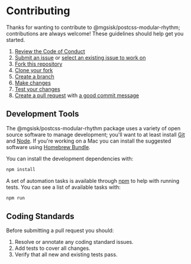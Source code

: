 # Contributing

Thanks for wanting to contribute to @mgsisk/postcss-modular-rhythm;
contributions are always welcome! These guidelines should help get you started.

1. [Review the Code of Conduct][conduct-it]
2. [Submit an issue][submit-it] or [select an existing issue to work on][issues]
3. [Fork this repository][fork-it]
4. [Clone your fork][clone-it]
5. [Create a branch][branch-it]
6. [Make changes][change-it]
7. [Test your changes][test-it]
8. [Create a pull request][pull-it] with [a good commit message][commit-it]

## Development Tools

The @mgsisk/postcss-modular-rhythm package uses a variety of open source
software to manage development; you'll want to at least install [Git][] and
[Node][]. If you're working on a Mac you can install the suggested software
using [Homebrew Bundle][].

You can install the development dependencies with:

```sh
npm install
```

A set of automation tasks is available through [npm][] to help with running
tests. You can see a list of available tasks with:

```sh
npm run
```

[Git]: https://git-scm.com
[Node]: https://nodejs.org
[Homebrew Bundle]: https://github.com/Homebrew/homebrew-bundle
[npm]: https://docs.npmjs.com/misc/scripts

## Coding Standards

Before submitting a pull request you should:

1. Resolve or annotate any coding standard issues.
2. Add tests to cover all changes.
3. Verify that all new and existing tests pass.

[conduct-it]: https://github.com/mgsisk/postcss-modular-rhythm/blob/master/code_of_conduct.md
[submit-it]: https://github.com/mgsisk/postcss-modular-rhythm/issues/new
[issues]: https://github.com/mgsisk/postcss-modular-rhythm/issues
[fork-it]: https://help.github.com/articles/fork-a-repo
[clone-it]: https://help.github.com/articles/cloning-a-repository
[branch-it]: https://help.github.com/articles/creating-and-deleting-branches-within-your-repository
[change-it]: #development-tools
[test-it]: #coding-standards
[pull-it]: https://help.github.com/articles/creating-a-pull-request
[commit-it]: https://chris.beams.io/posts/git-commit
